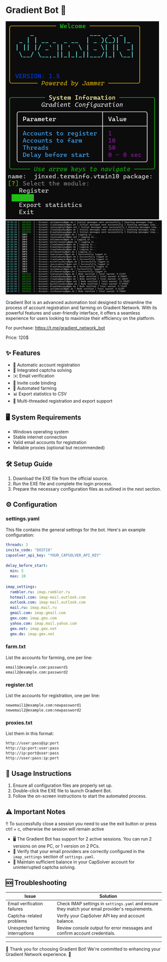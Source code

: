 # Gradient Bot 🤖

![Console Screenshot](./images/console.png)
![Logs Screenshot](./images/logs.png)

Gradient Bot is an advanced automation tool designed to streamline the process of account registration and farming on Gradient Network. With its powerful features and user-friendly interface, it offers a seamless experience for users looking to maximize their efficiency on the platform.

For purchase: https://t.me/gradient_network_bot

Price: 120$

## ✨ Features

- 🔐 Automatic account registration
- 🧩 Integrated captcha solving
- ✉️ Email verification
- 🔗 Invite code binding
- 🌾 Automated farming
- 📊 Export statistics to CSV
- 🚀 Multi-threaded registration and export support

## 🖥️ System Requirements

- Windows operating system
- Stable internet connection
- Valid email accounts for registration
- Reliable proxies (optional but recommended)

## 🛠️ Setup Guide

1. Download the EXE file from the official source.
2. Run the EXE file and complete the login process.
3. Prepare the necessary configuration files as outlined in the next section.

## ⚙️ Configuration

### settings.yaml

This file contains the general settings for the bot. Here's an example configuration:

```yaml
threads: 3
invite_code: "DOIFI8"
capsolver_api_key: "YOUR_CAPSOLVER_API_KEY"

delay_before_start:
  min: 5
  max: 10

imap_settings:
  rambler.ru: imap.rambler.ru
  hotmail.com: imap-mail.outlook.com
  outlook.com: imap-mail.outlook.com
  mail.ru: imap.mail.ru
  gmail.com: imap.gmail.com
  gmx.com: imap.gmx.com
  yahoo.com: imap.mail.yahoo.com
  gmx.net: imap.gmx.net
  gmx.de: imap.gmx.net
```

### farm.txt

List the accounts for farming, one per line:

```
email1@example.com:password1
email2@example.com:password2
```

### register.txt

List the accounts for registration, one per line:

```
newemail1@example.com:newpassword1
newemail2@example.com:newpassword2
```

### proxies.txt

List them in this format:

```
http://user:pass@ip:port
http://ip:port:user:pass
http://ip:port@user:pass
http://user:pass:ip:port
```

## 🚀 Usage Instructions

1. Ensure all configuration files are properly set up.
2. Double-click the EXE file to launch Gradient Bot.
3. Follow the on-screen instructions to start the automated process.

## ⚠️ Important Notes

!! To successfully close a session you need to use the exit button or press ctrl + c, otherwise the session will remain active

- 🖥️ The Gradient Bot has support for 2 active sessions. You can run 2 versions on one PC, or 1 version on 2 PCs.
- 📧 Verify that your email providers are correctly configured in the `imap_settings` section of `settings.yaml`.
- 🧩 Maintain sufficient balance in your CapSolver account for uninterrupted captcha solving.

## 🆘 Troubleshooting

| Issue | Solution |
|-------|----------|
| Email verification failures | Check IMAP settings in `settings.yaml` and ensure they match your email provider's requirements. |
| Captcha-related problems | Verify your CapSolver API key and account balance. |
| Unexpected farming interruptions | Review console output for error messages and confirm account credentials. |

---

🌟 Thank you for choosing Gradient Bot! We're committed to enhancing your Gradient Network experience. 🌟
